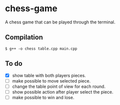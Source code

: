 # chess-game
A chess game that can be played through the terminal.

## Compilation
`$ g++ -o chess table.cpp main.cpp`

## To do
- [x] show table with both players pieces.
- [ ] make possible to move selected piece.
- [ ] change the table point of view for each round.
- [ ] show possible action after player select the piece.
- [ ] make possible to win and lose.
